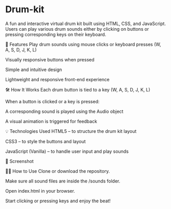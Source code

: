 # Drum-kit
A fun and interactive virtual drum kit built using HTML, CSS, and JavaScript. Users can play various drum sounds either by clicking on buttons or pressing corresponding keys on their keyboard.

🚀 Features
Play drum sounds using mouse clicks or keyboard presses (W, A, S, D, J, K, L)

Visually responsive buttons when pressed

Simple and intuitive design

Lightweight and responsive front-end experience


🛠️ How It Works
Each drum button is tied to a key (W, A, S, D, J, K, L)

When a button is clicked or a key is pressed:

A corresponding sound is played using the Audio object

A visual animation is triggered for feedback

💡 Technologies Used
HTML5 – to structure the drum kit layout

CSS3 – to style the buttons and layout

JavaScript (Vanilla) – to handle user input and play sounds

📸 Screenshot

🧑‍💻 How to Use
Clone or download the repository.

Make sure all sound files are inside the /sounds folder.

Open index.html in your browser.

Start clicking or pressing keys and enjoy the beat!

